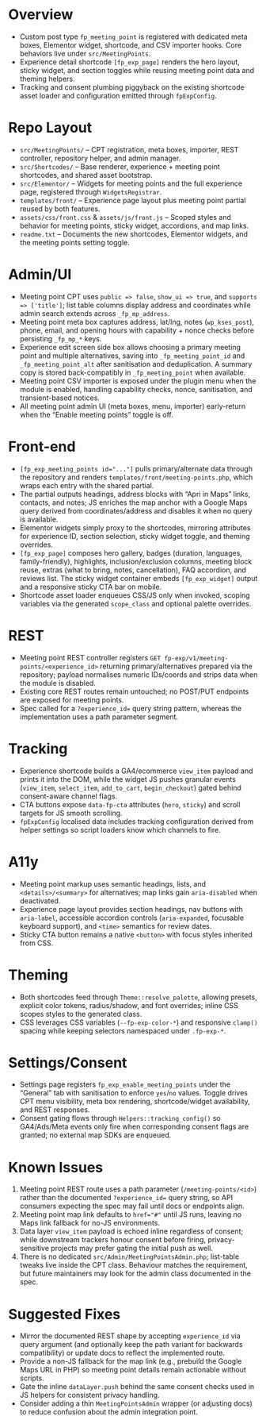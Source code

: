# Overview
- Custom post type `fp_meeting_point` is registered with dedicated meta boxes, Elementor widget, shortcode, and CSV importer hooks. Core behaviors live under `src/MeetingPoints`.
- Experience detail shortcode `[fp_exp_page]` renders the hero layout, sticky widget, and section toggles while reusing meeting point data and theming helpers.
- Tracking and consent plumbing piggyback on the existing shortcode asset loader and configuration emitted through `fpExpConfig`.

# Repo Layout
- `src/MeetingPoints/` – CPT registration, meta boxes, importer, REST controller, repository helper, and admin manager.
- `src/Shortcodes/` – Base renderer, experience + meeting point shortcodes, and shared asset bootstrap.
- `src/Elementor/` – Widgets for meeting points and the full experience page, registered through `WidgetsRegistrar`.
- `templates/front/` – Experience page layout plus meeting point partial reused by both features.
- `assets/css/front.css` & `assets/js/front.js` – Scoped styles and behavior for meeting points, sticky widget, accordions, and map links.
- `readme.txt` – Documents the new shortcodes, Elementor widgets, and the meeting points setting toggle.

# Admin/UI
- Meeting point CPT uses `public => false`, `show_ui => true`, and `supports => ['title']`; list table columns display address and coordinates while admin search extends across `_fp_mp_address`.
- Meeting point meta box captures address, lat/lng, notes (`wp_kses_post`), phone, email, and opening hours with capability + nonce checks before persisting `_fp_mp_*` keys.
- Experience edit screen side box allows choosing a primary meeting point and multiple alternatives, saving into `_fp_meeting_point_id` and `_fp_meeting_point_alt` after sanitisation and deduplication. A summary copy is stored back-compatibly in `_fp_meeting_point` when available.
- Meeting point CSV importer is exposed under the plugin menu when the module is enabled, handling capability checks, nonce, sanitisation, and transient-based notices.
- All meeting point admin UI (meta boxes, menu, importer) early-return when the “Enable meeting points” toggle is off.

# Front-end
- `[fp_exp_meeting_points id="..."]` pulls primary/alternate data through the repository and renders `templates/front/meeting-points.php`, which wraps each entry with the shared partial.
- The partial outputs headings, address blocks with “Apri in Maps” links, contacts, and notes; JS enriches the map anchor with a Google Maps query derived from coordinates/address and disables it when no query is available.
- Elementor widgets simply proxy to the shortcodes, mirroring attributes for experience ID, section selection, sticky widget toggle, and theming overrides.
- `[fp_exp_page]` composes hero gallery, badges (duration, languages, family-friendly), highlights, inclusion/exclusion columns, meeting block reuse, extras (what to bring, notes, cancellation), FAQ accordion, and reviews list. The sticky widget container embeds `[fp_exp_widget]` output and a responsive sticky CTA bar on mobile.
- Shortcode asset loader enqueues CSS/JS only when invoked, scoping variables via the generated `scope_class` and optional palette overrides.

# REST
- Meeting point REST controller registers `GET fp-exp/v1/meeting-points/<experience_id>` returning primary/alternatives prepared via the repository; payload normalises numeric IDs/coords and strips data when the module is disabled.
- Existing core REST routes remain untouched; no POST/PUT endpoints are exposed for meeting points.
- Spec called for a `?experience_id=` query string pattern, whereas the implementation uses a path parameter segment.

# Tracking
- Experience shortcode builds a GA4/ecommerce `view_item` payload and prints it into the DOM, while the widget JS pushes granular events (`view_item`, `select_item`, `add_to_cart`, `begin_checkout`) gated behind consent-aware channel flags.
- CTA buttons expose `data-fp-cta` attributes (`hero`, `sticky`) and scroll targets for JS smooth scrolling.
- `fpExpConfig` localised data includes tracking configuration derived from helper settings so script loaders know which channels to fire.

# A11y
- Meeting point markup uses semantic headings, lists, and `<details>/<summary>` for alternatives; map links gain `aria-disabled` when deactivated.
- Experience page layout provides section headings, nav buttons with `aria-label`, accessible accordion controls (`aria-expanded`, focusable keyboard support), and `<time>` semantics for review dates.
- Sticky CTA button remains a native `<button>` with focus styles inherited from CSS.

# Theming
- Both shortcodes feed through `Theme::resolve_palette`, allowing presets, explicit color tokens, radius/shadow, and font overrides; inline CSS scopes styles to the generated class.
- CSS leverages CSS variables (`--fp-exp-color-*`) and responsive `clamp()` spacing while keeping selectors namespaced under `.fp-exp-*`.

# Settings/Consent
- Settings page registers `fp_exp_enable_meeting_points` under the “General” tab with sanitisation to enforce `yes`/`no` values. Toggle drives CPT menu visibility, meta box rendering, shortcode/widget availability, and REST responses.
- Consent gating flows through `Helpers::tracking_config()` so GA4/Ads/Meta events only fire when corresponding consent flags are granted; no external map SDKs are enqueued.

# Known Issues
1. Meeting point REST route uses a path parameter (`/meeting-points/<id>`) rather than the documented `?experience_id=` query string, so API consumers expecting the spec may fail until docs or endpoints align.
2. Meeting point map link defaults to `href="#"` until JS runs, leaving no Maps link fallback for no-JS environments.
3. Data layer `view_item` payload is echoed inline regardless of consent; while downstream trackers honour consent before firing, privacy-sensitive projects may prefer gating the initial push as well.
4. There is no dedicated `src/Admin/MeetingPointsAdmin.php`; list-table tweaks live inside the CPT class. Behaviour matches the requirement, but future maintainers may look for the admin class documented in the spec.

# Suggested Fixes
- Mirror the documented REST shape by accepting `experience_id` via query argument (and optionally keep the path variant for backwards compatibility) or update docs to reflect the implemented route.
- Provide a non-JS fallback for the map link (e.g., prebuild the Google Maps URL in PHP) so meeting point details remain actionable without scripts.
- Gate the inline `dataLayer.push` behind the same consent checks used in JS helpers for consistent privacy handling.
- Consider adding a thin `MeetingPointsAdmin` wrapper (or adjusting docs) to reduce confusion about the admin integration point.
